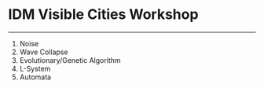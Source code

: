 # IDM Visible Cities Workshop

---

1. Noise
2. Wave Collapse
3. Evolutionary/Genetic Algorithm
4. L-System
5. Automata
